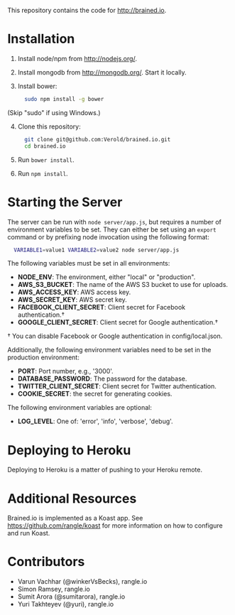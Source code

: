 This repository contains the code for <http://brained.io>.

# Installation

1. Install node/npm from <http://nodejs.org/>.

2. Install mongodb from <http://mongodb.org/>. Start it locally.

3. Install bower:

    ```bash
      sudo npm install -g bower
    ```

(Skip "sudo" if using Windows.)

4. Clone this repository:

    ```bash
      git clone git@github.com:Verold/brained.io.git
      cd brained.io
    ```

5. Run `bower install`.

6. Run `npm install`.

# Starting the Server

The server can be run with `node server/app.js`, but requires a number of
environment variables to be set. They can either be set using an `export`
command or by prefixing node invocation using the following format:

```bash
  VARIABLE1=value1 VARIABLE2=value2 node server/app.js
```

The following variables must be set in all environments:

* __NODE_ENV__: The environment, either "local" or "production".
* __AWS_S3_BUCKET__: The name of the AWS S3 bucket to use for uploads.
* __AWS_ACCESS_KEY__: AWS access key.
* __AWS_SECRET_KEY__: AWS secret key.
* __FACEBOOK_CLIENT_SECRET__: Client secret for Facebook authentication.†
* __GOOGLE_CLIENT_SECRET__: Client secret for Google authentication.†

† You can disable Facebook or Google authentication in config/local.json.

Additionally, the following environment variables need to be set in the
production environment:

* __PORT__: Port number, e.g., '3000'.
* __DATABASE_PASSWORD__: The password for the database.
* __TWITTER_CLIENT_SECRET__: Client secret for Twitter authentication.
* __COOKIE_SECRET__: the secret for generating cookies.

The following environment variables are optional:

* __LOG_LEVEL__: One of: 'error', 'info', 'verbose', 'debug'.

# Deploying to Heroku

Deploying to Heroku is a matter of pushing to your Heroku remote.

# Additional Resources

Brained.io is implemented as a Koast app. See
<https://github.com/rangle/koast> for more information on how to configure and
run Koast.

# Contributors

* Varun Vachhar (@winkerVsBecks), rangle.io
* Simon Ramsey, rangle.io
* Sumit Arora (@sumitarora), rangle.io
* Yuri Takhteyev (@yuri), rangle.io
